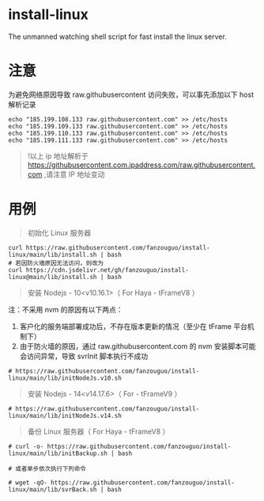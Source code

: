 # install-linux
The unmanned watching shell script for fast install the linux server.

# 注意

为避免网络原因导致 raw.githubusercontent 访问失败，可以事先添加以下 host 解析记录
``` shell
echo "185.199.108.133 raw.githubusercontent.com" >> /etc/hosts
echo "185.199.109.133 raw.githubusercontent.com" >> /etc/hosts
echo "185.199.110.133 raw.githubusercontent.com" >> /etc/hosts
echo "185.199.111.133 raw.githubusercontent.com" >> /etc/hosts
```

> !以上 ip 地址解析于 https://githubusercontent.com.ipaddress.com/raw.githubusercontent.com ,请注意 IP 地址变动

# 用例

> 初始化 Linux 服务器
``` shell
curl https://raw.githubusercontent.com/fanzouguo/install-linux/main/lib/install.sh | bash
# 若因防火墙原因无法访问，则改为
curl https://cdn.jsdelivr.net/gh/fanzouguo/install-linux@main/lib/install.sh | bash
```

> 安装 Nodejs - 10<v10.16.1>（ For Haya - tFrameV8 ）

注：不采用 nvm 的原因有以下两点：

1. 客户化的服务端部署成功后，不存在版本更新的情况（至少在 tFrame 平台机制下）
2. 由于防火墙的原因，通过 raw.githubusercontent.com 的 nvm 安装脚本可能会访问异常，导致 svrInit 脚本执行不成功
``` shell
# https://raw.githubusercontent.com/fanzouguo/install-linux/main/lib/initNodeJs.v10.sh
```

> 安装 Nodejs - 14<v14.17.6>（ For - tFrameV9 ）
``` shell
# https://raw.githubusercontent.com/fanzouguo/install-linux/main/lib/initNodeJs.v14.sh
```

> 备份 Linux 服务器（ For Haya - tFrameV8 ）
``` shell
# curl -o- https://raw.githubusercontent.com/fanzouguo/install-linux/main/lib/initBackup.sh | bash

# 或者单步依次执行下列命令

# wget -qO- https://raw.githubusercontent.com/fanzouguo/install-linux/main/lib/svrBack.sh | bash
```

